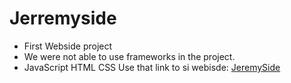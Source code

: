 # Jerremyside
* First Webside project
* We were not able to use frameworks in the project.
* JavaScript HTML CSS
Use that link to si webisde: [JeremySide]("https://jeremylaby.github.io/Jerremyside/")
